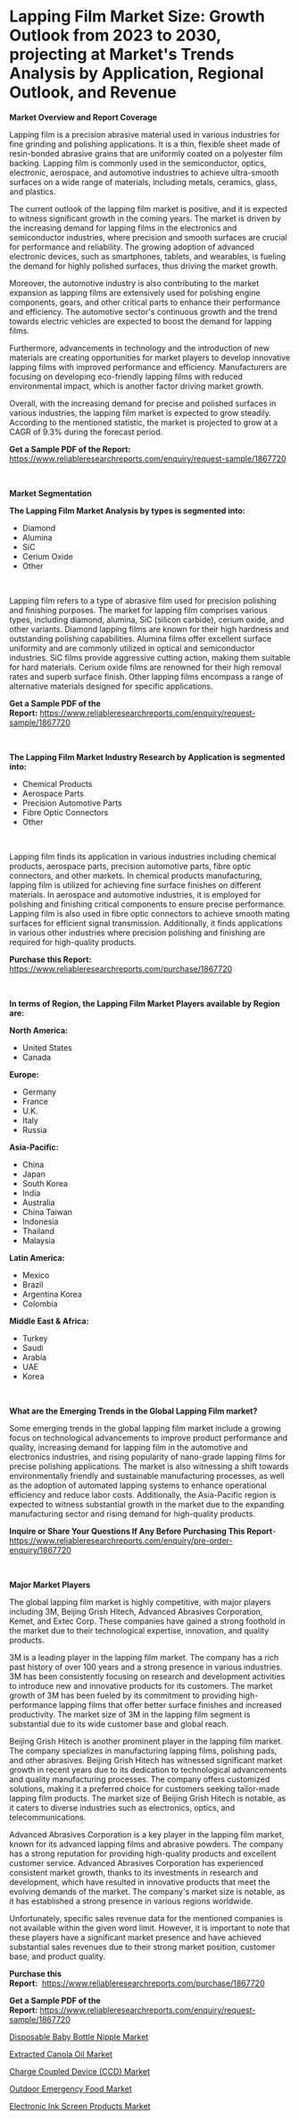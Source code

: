 <p><h1>Lapping Film Market Size: Growth Outlook from 2023 to 2030, projecting at Market's Trends Analysis by Application, Regional Outlook, and Revenue</h1></p><p><strong>Market Overview and Report Coverage</strong></p>
<p><p>Lapping film is a precision abrasive material used in various industries for fine grinding and polishing applications. It is a thin, flexible sheet made of resin-bonded abrasive grains that are uniformly coated on a polyester film backing. Lapping film is commonly used in the semiconductor, optics, electronic, aerospace, and automotive industries to achieve ultra-smooth surfaces on a wide range of materials, including metals, ceramics, glass, and plastics.</p><p>The current outlook of the lapping film market is positive, and it is expected to witness significant growth in the coming years. The market is driven by the increasing demand for lapping films in the electronics and semiconductor industries, where precision and smooth surfaces are crucial for performance and reliability. The growing adoption of advanced electronic devices, such as smartphones, tablets, and wearables, is fueling the demand for highly polished surfaces, thus driving the market growth.</p><p>Moreover, the automotive industry is also contributing to the market expansion as lapping films are extensively used for polishing engine components, gears, and other critical parts to enhance their performance and efficiency. The automotive sector's continuous growth and the trend towards electric vehicles are expected to boost the demand for lapping films.</p><p>Furthermore, advancements in technology and the introduction of new materials are creating opportunities for market players to develop innovative lapping films with improved performance and efficiency. Manufacturers are focusing on developing eco-friendly lapping films with reduced environmental impact, which is another factor driving market growth.</p><p>Overall, with the increasing demand for precise and polished surfaces in various industries, the lapping film market is expected to grow steadily. According to the mentioned statistic, the market is projected to grow at a CAGR of 9.3% during the forecast period.</p></p>
<p><strong>Get a Sample PDF of the Report:</strong> <a href="https://www.reliableresearchreports.com/enquiry/request-sample/1867720">https://www.reliableresearchreports.com/enquiry/request-sample/1867720</a></p>
<p>&nbsp;</p>
<p><strong>Market Segmentation</strong></p>
<p><strong>The Lapping Film Market Analysis by types is segmented into:</strong></p>
<p><ul><li>Diamond</li><li>Alumina</li><li>SiC</li><li>Cerium Oxide</li><li>Other</li></ul></p>
<p>&nbsp;</p>
<p><p>Lapping film refers to a type of abrasive film used for precision polishing and finishing purposes. The market for lapping film comprises various types, including diamond, alumina, SiC (silicon carbide), cerium oxide, and other variants. Diamond lapping films are known for their high hardness and outstanding polishing capabilities. Alumina films offer excellent surface uniformity and are commonly utilized in optical and semiconductor industries. SiC films provide aggressive cutting action, making them suitable for hard materials. Cerium oxide films are renowned for their high removal rates and superb surface finish. Other lapping films encompass a range of alternative materials designed for specific applications.</p></p>
<p><strong>Get a Sample PDF of the Report:</strong>&nbsp;<a href="https://www.reliableresearchreports.com/enquiry/request-sample/1867720">https://www.reliableresearchreports.com/enquiry/request-sample/1867720</a></p>
<p>&nbsp;</p>
<p><strong>The Lapping Film Market Industry Research by Application is segmented into:</strong></p>
<p><ul><li>Chemical Products</li><li>Aerospace Parts</li><li>Precision Automotive Parts</li><li>Fibre Optic Connectors</li><li>Other</li></ul></p>
<p>&nbsp;</p>
<p><p>Lapping film finds its application in various industries including chemical products, aerospace parts, precision automotive parts, fibre optic connectors, and other markets. In chemical products manufacturing, lapping film is utilized for achieving fine surface finishes on different materials. In aerospace and automotive industries, it is employed for polishing and finishing critical components to ensure precise performance. Lapping film is also used in fibre optic connectors to achieve smooth mating surfaces for efficient signal transmission. Additionally, it finds applications in various other industries where precision polishing and finishing are required for high-quality products.</p></p>
<p><strong>Purchase this Report:</strong>&nbsp; <a href="https://www.reliableresearchreports.com/purchase/1867720">https://www.reliableresearchreports.com/purchase/1867720</a></p>
<p>&nbsp;</p>
<p><strong>In terms of Region, the Lapping Film Market Players available by Region are:</strong></p>
<p>
    <p> <strong> North America: </strong>
        <ul>
            <li>United States</li>
            <li>Canada</li>
        </ul>
        </p> 
    <p> <strong> Europe: </strong>
        <ul>
            <li>Germany</li>
            <li>France</li>
            <li>U.K.</li>
            <li>Italy</li>
            <li>Russia</li>
        </ul>
        </p> 
    <p> <strong> Asia-Pacific: </strong>
        <ul>
            <li>China</li>
            <li>Japan</li>
            <li>South Korea</li>
            <li>India</li>
            <li>Australia</li>
            <li>China Taiwan</li>
            <li>Indonesia</li>
            <li>Thailand</li>
            <li>Malaysia</li>
        </ul>
        </p> 
    <p> <strong> Latin America: </strong>
        <ul>
            <li>Mexico</li>
            <li>Brazil</li>
            <li>Argentina Korea</li>
            <li>Colombia</li>
        </ul>
        </p> 
    <p> <strong> Middle East & Africa: </strong>
        <ul>
            <li>Turkey</li>
            <li>Saudi</li>
            <li>Arabia</li>
            <li>UAE</li>
            <li>Korea</li>
        </ul>
    </p>
    </p>
<p>&nbsp;</p>
<p><strong>What are the Emerging Trends in the Global Lapping Film market?</strong></p>
<p><p>Some emerging trends in the global lapping film market include a growing focus on technological advancements to improve product performance and quality, increasing demand for lapping film in the automotive and electronics industries, and rising popularity of nano-grade lapping films for precise polishing applications. The market is also witnessing a shift towards environmentally friendly and sustainable manufacturing processes, as well as the adoption of automated lapping systems to enhance operational efficiency and reduce labor costs. Additionally, the Asia-Pacific region is expected to witness substantial growth in the market due to the expanding manufacturing sector and rising demand for high-quality products.</p></p>
<p><strong>Inquire or Share Your Questions If Any Before Purchasing This Report</strong>- <a href="https://www.reliableresearchreports.com/enquiry/pre-order-enquiry/1867720">https://www.reliableresearchreports.com/enquiry/pre-order-enquiry/1867720</a></p>
<p>&nbsp;</p>
<p><strong>Major Market Players</strong></p>
<p><p>The global lapping film market is highly competitive, with major players including 3M, Beijing Grish Hitech, Advanced Abrasives Corporation, Kemet, and Extec Corp. These companies have gained a strong foothold in the market due to their technological expertise, innovation, and quality products.</p><p>3M is a leading player in the lapping film market. The company has a rich past history of over 100 years and a strong presence in various industries. 3M has been consistently focusing on research and development activities to introduce new and innovative products for its customers. The market growth of 3M has been fueled by its commitment to providing high-performance lapping films that offer better surface finishes and increased productivity. The market size of 3M in the lapping film segment is substantial due to its wide customer base and global reach.</p><p>Beijing Grish Hitech is another prominent player in the lapping film market. The company specializes in manufacturing lapping films, polishing pads, and other abrasives. Beijing Grish Hitech has witnessed significant market growth in recent years due to its dedication to technological advancements and quality manufacturing processes. The company offers customized solutions, making it a preferred choice for customers seeking tailor-made lapping film products. The market size of Beijing Grish Hitech is notable, as it caters to diverse industries such as electronics, optics, and telecommunications.</p><p>Advanced Abrasives Corporation is a key player in the lapping film market, known for its advanced lapping films and abrasive powders. The company has a strong reputation for providing high-quality products and excellent customer service. Advanced Abrasives Corporation has experienced consistent market growth, thanks to its investments in research and development, which have resulted in innovative products that meet the evolving demands of the market. The company's market size is notable, as it has established a strong presence in various regions worldwide.</p><p>Unfortunately, specific sales revenue data for the mentioned companies is not available within the given word limit. However, it is important to note that these players have a significant market presence and have achieved substantial sales revenues due to their strong market position, customer base, and product quality.</p></p>
<p><strong>Purchase this Report:</strong>&nbsp;&nbsp;<a href="https://www.reliableresearchreports.com/purchase/1867720">https://www.reliableresearchreports.com/purchase/1867720</a></p>
<p></p>
<p><strong>Get a Sample PDF of the Report:</strong>&nbsp;<a href="https://www.reliableresearchreports.com/enquiry/request-sample/1867720">https://www.reliableresearchreports.com/enquiry/request-sample/1867720</a></p>
<p><p><a href="https://medium.com/@vincentalvarez1980/disposable-baby-bottle-nipple-market-analysis-and-sze-forecasted-for-period-from-2023-to-2030-bcf1ee4c443b">Disposable Baby Bottle Nipple Market</a></p><p><a href="https://medium.com/@taniawisozk2023/decoding-extracted-canola-oil-market-metrics-market-share-trends-and-growth-patterns-d8ee988e98b0">Extracted Canola Oil Market</a></p><p><a href="https://medium.com/@jaylonlesch/charge-coupled-device-ccd-market-research-report-its-history-and-forecast-2023-to-2030-05076669a189">Charge Coupled Device (CCD) Market</a></p><p><a href="https://medium.com/@jackybrekke/outdoor-emergency-food-market-analysis-and-sze-forecasted-for-period-from-2023-to-2030-ba3041ce2f1f">Outdoor Emergency Food Market</a></p><p><a href="https://medium.com/@dennismurphy47/electronic-ink-screen-products-market-insight-market-trends-growth-forecasted-from-2023-to-2030-afaf125dba03">Electronic Ink Screen Products Market</a></p></p>